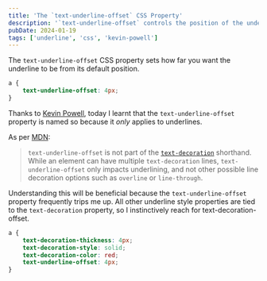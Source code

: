 ```yaml
---
title: 'The `text-underline-offset` CSS Property'
description: '`text-underline-offset` controls the position of the underline and not other possible line decoration options such as `overline` or `line-through`.'
pubDate: 2024-01-19
tags: ['underline', 'css', 'kevin-powell']
---
```


The `text-underline-offset` CSS property sets how far you want the underline to be from its default position.

```css
a {
	text-underline-offset: 4px;
}
```

Thanks to [Kevin Powell](https://youtube.com/watch?v=x3MTfp3HDLc&t=506), today I learnt that the `text-underline-offset` property is named so because it _only_ applies to underlines.

As per [MDN](https://developer.mozilla.org/en-US/docs/Web/CSS/text-underline-offset):

> `text-underline-offset` is not part of the [`text-decoration`](https://developer.mozilla.org/en-US/docs/Web/CSS/text-decoration) shorthand. While an element can have multiple `text-decoration` lines, `text-underline-offset` only impacts underlining, and not other possible line decoration options such as `overline` or `line-through`.

Understanding this will be beneficial because the `text-underline-offset` property frequently trips me up. All other underline style properties are tied to the `text-decoration` property, so I instinctively reach for text-decoration-offset.

```css
a {
	text-decoration-thickness: 4px;
	text-decoration-style: solid;
	text-decoration-color: red;
	text-underline-offset: 4px;
}
```
